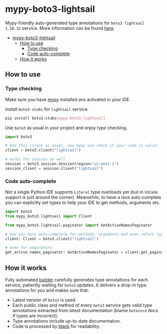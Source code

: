 # mypy-boto3-lightsail

Mypy-friendly auto-generated type annotations for `boto3 lightsail 1.10.32` service.
More information can be found [here](https://github.com/vemel/mypy_boto3).

- [mypy-boto3-lightsail](#mypy-boto3-lightsail)
  - [How to use](#how-to-use)
    - [Type checking](#type-checking)
    - [Code auto-complete](#code-auto-complete)
  - [How it works](#how-it-works)

## How to use

### Type checking

Make sure you have [mypy](https://github.com/python/mypy) installed ans activated in your IDE.

Install `boto3-stubs` for `lightsail` service.

```bash
pip install boto3-stubs[mypy-boto3-lightsail]
```

Use `boto3` as usual in your project and enjoy type checking.

```python
import boto3

# Use this client as usual, now mypy can check if your code is valid.
client = boto3.client("lightsail")

# works for session as well
session = boto3.session.Session(region="us-west-1")
session_client = session.client("lightsail")

```

### Code auto-complete

Not a single Python IDE supports `Literal` type overloads yet (but in `VSCode` support is just around the corner).
Meanwhile, to have a nice auto-complete you can explicitly set types to help your IDE to get methods, arguments etc.

```python
import boto3
from mypy_boto3.lightsail import Client

from mypy_boto3.lightsail.paginator import GetActiveNamesPaginator

# now you have auto-complete for methods, arguments and even return types
client: Client = boto3.client("lightsail")

# even for paginators
get_active_names_paginator: GetActiveNamesPaginator = client.get_paginator("get_active_names")
```

## How it works

Fully automated [builder](https://github.com/vemel/mypy_boto3) carefully generates
type annotations for each service, patiently waiting for `boto3` updates. It delivers
a drop-in type annotations for you and makes sure that:

- Latest version of `boto3` is used.
- Each public class and method of every `boto3` service gets valid type annotations
  extracted from latest documentation (blame `botocore` docs if types are incorrect).
- Type annotations include up-to-date documentation.
- Code is processed by [black](https://github.com/psf/black) for readability.